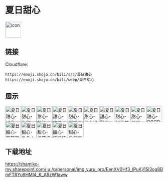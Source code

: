 # 夏日甜心
<img src="https://emoji.shojo.cn/bili/src/夏日甜心/icon.png" width="50" height="50" alt="icon">

## 链接
Cloudflare:
```
https://emoji.shojo.cn/bili/src/夏日甜心
https://emoji.shojo.cn/bili/webp/夏日甜心
```
## 展示
<img src="https://emoji.shojo.cn/bili/src/夏日甜心/夏日甜心-好臭.png" width="50" height="50" alt="夏日甜心-好臭"><img src="https://emoji.shojo.cn/bili/src/夏日甜心/夏日甜心-牛的.png" width="50" height="50" alt="夏日甜心-牛的"><img src="https://emoji.shojo.cn/bili/src/夏日甜心/夏日甜心-起飞.png" width="50" height="50" alt="夏日甜心-起飞"><img src="https://emoji.shojo.cn/bili/src/夏日甜心/夏日甜心-吃瓜.png" width="50" height="50" alt="夏日甜心-吃瓜"><img src="https://emoji.shojo.cn/bili/src/夏日甜心/夏日甜心-不听不听.png" width="50" height="50" alt="夏日甜心-不听不听"><img src="https://emoji.shojo.cn/bili/src/夏日甜心/夏日甜心-早上好.png" width="50" height="50" alt="夏日甜心-早上好"><img src="https://emoji.shojo.cn/bili/src/夏日甜心/夏日甜心-裂开.png" width="50" height="50" alt="夏日甜心-裂开"><img src="https://emoji.shojo.cn/bili/src/夏日甜心/夏日甜心-姐真美.png" width="50" height="50" alt="夏日甜心-姐真美"><img src="https://emoji.shojo.cn/bili/src/夏日甜心/夏日甜心-哭哭.png" width="50" height="50" alt="夏日甜心-哭哭"><img src="https://emoji.shojo.cn/bili/src/夏日甜心/夏日甜心-GOOD.png" width="50" height="50" alt="夏日甜心-GOOD"><img src="https://emoji.shojo.cn/bili/src/夏日甜心/夏日甜心-蒙蔽双眼.png" width="50" height="50" alt="夏日甜心-蒙蔽双眼"><img src="https://emoji.shojo.cn/bili/src/夏日甜心/夏日甜心-欺负人.png" width="50" height="50" alt="夏日甜心-欺负人"><img src="https://emoji.shojo.cn/bili/src/夏日甜心/夏日甜心-奶茶续命.png" width="50" height="50" alt="夏日甜心-奶茶续命"><img src="https://emoji.shojo.cn/bili/src/夏日甜心/夏日甜心-嘻嘻嘻.png" width="50" height="50" alt="夏日甜心-嘻嘻嘻"><img src="https://emoji.shojo.cn/bili/src/夏日甜心/夏日甜心-星星眼.png" width="50" height="50" alt="夏日甜心-星星眼">

## 下载地址

https://shamiko-my.sharepoint.com/:u:/g/personal/img_yuru_pro/EenXV0Hf3_lPuKjI15i3og8BmFTRYu9HMl4_K_A9zW1aww